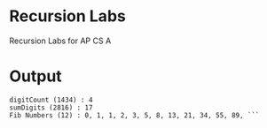 # Recursion Labs
Recursion Labs for AP CS A

# Output
```Exp (5^6) : 15625
digitCount (1434) : 4
sumDigits (2816) : 17
Fib Numbers (12) : 0, 1, 1, 2, 3, 5, 8, 13, 21, 34, 55, 89, ```
